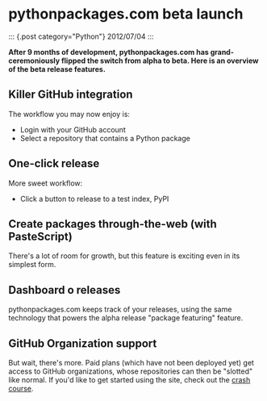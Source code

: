 # pythonpackages.com beta launch

::: {.post category="Python"}
2012/07/04
:::

**After 9 months of development, pythonpackages.com has
grand-ceremoniously flipped the switch from alpha to beta. Here is an
overview of the beta release features.**

## Killer GitHub integration

The workflow you may now enjoy is:

-   Login with your GitHub account
-   Select a repository that contains a Python package

## One-click release

More sweet workflow:

-   Click a button to release to a test index, PyPI

## Create packages through-the-web (with PasteScript)

There\'s a lot of room for growth, but this feature is exciting even in
its simplest form.

## Dashboard o releases

pythonpackages.com keeps track of your releases, using the same
technology that powers the alpha release \"package featuring\" feature.

## GitHub Organization support

But wait, there\'s more. Paid plans (which have not been deployed yet)
get access to GitHub organizations, whose repositories can then be
\"slotted\" like normal. If you\'d like to get started using the site,
check out the [crash
course](http://docs.pythonpackages.com/en/latest/crashcourse.html).
